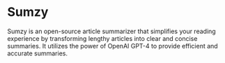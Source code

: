 # Sumzy

Sumzy is an open-source article summarizer that simplifies your reading experience by transforming lengthy articles into clear and concise summaries. It utilizes the power of OpenAI GPT-4 to provide efficient and accurate summaries.